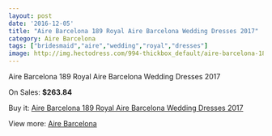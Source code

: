```yaml
---
layout: post
date: '2016-12-05'
title: "Aire Barcelona 189 Royal Aire Barcelona Wedding Dresses 2017"
category: Aire Barcelona
tags: ["bridesmaid","aire","wedding","royal","dresses"]
image: http://img.hectodress.com/994-thickbox_default/aire-barcelona-189-royal-aire-barcelona-wedding-dresses-2013.jpg
---
```

Aire Barcelona 189 Royal Aire Barcelona Wedding Dresses 2017

On Sales: **$263.84**
<a href="https://www.hectodress.com/aire-barcelona/631-aire-barcelona-189-royal-aire-barcelona-wedding-dresses-2013.html"><amp-img layout="responsive" width="600" height="600" src="//img.hectodress.com/994-thickbox_default/aire-barcelona-189-royal-aire-barcelona-wedding-dresses-2013.jpg" alt="Aire Barcelona 189 Royal Aire Barcelona Wedding Dresses 2017 0" /></a>
<a href="https://www.hectodress.com/aire-barcelona/631-aire-barcelona-189-royal-aire-barcelona-wedding-dresses-2013.html"><amp-img layout="responsive" width="600" height="600" src="//img.hectodress.com/995-thickbox_default/aire-barcelona-189-royal-aire-barcelona-wedding-dresses-2013.jpg" alt="Aire Barcelona 189 Royal Aire Barcelona Wedding Dresses 2017 1" /></a>

Buy it: [Aire Barcelona 189 Royal Aire Barcelona Wedding Dresses 2017](https://www.hectodress.com/aire-barcelona/631-aire-barcelona-189-royal-aire-barcelona-wedding-dresses-2013.html "Aire Barcelona 189 Royal Aire Barcelona Wedding Dresses 2017")

View more: [Aire Barcelona](https://www.hectodress.com/7-aire-barcelona "Aire Barcelona")